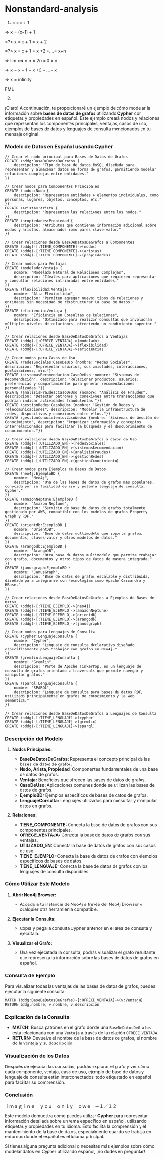 # Nonstandard-analysis

1. x = x + 1
   
=> x = (x+1) + 1

=?> x = x + 1 = x + 2

=?> x = x + 1 = x +2 =....= x+n

=> lim x=> n n = 2n = 0 = n 

=> x = x + 1 = x +2 =....= x 

=> x = infinity 

   
FML

2.

¡Claro! A continuación, te proporcionaré un ejemplo de cómo modelar la información sobre **bases de datos de grafos** utilizando **Cypher** con etiquetas y propiedades en español. Este ejemplo creará nodos y relaciones que representan los componentes principales, ventajas, casos de uso, ejemplos de bases de datos y lenguajes de consulta mencionados en tu mensaje original.

### **Modelo de Datos en Español usando Cypher**

```cypher
// Crear el nodo principal para Bases de Datos de Grafos
CREATE (bddg:BaseDeDatosDeGrafos {
    descripcion: "Tipo de base de datos NoSQL diseñada para representar y almacenar datos en forma de grafos, permitiendo modelar relaciones complejas entre entidades."
})

// Crear nodos para Componentes Principales
CREATE (nodos:Nodo {
    descripcion: "Representan entidades o elementos individuales, como personas, lugares, objetos, conceptos, etc."
})
CREATE (aristas:Arista {
    descripcion: "Representan las relaciones entre los nodos."
})
CREATE (propiedades:Propiedad {
    descripcion: "Atributos que contienen información adicional sobre nodos y aristas, almacenados como pares clave-valor."
})

// Crear relaciones desde BaseDeDatosDeGrafos a Componentes
CREATE (bddg)-[:TIENE_COMPONENTE]->(nodos)
CREATE (bddg)-[:TIENE_COMPONENTE]->(aristas)
CREATE (bddg)-[:TIENE_COMPONENTE]->(propiedades)

// Crear nodos para Ventajas
CREATE (modelado:Ventaja {
    nombre: "Modelado Natural de Relaciones Complejas",
    descripcion: "Ideales para aplicaciones que requieren representar y consultar relaciones intrincadas entre entidades."
})
CREATE (flexibilidad:Ventaja {
    nombre: "Alta Flexibilidad",
    descripcion: "Permiten agregar nuevos tipos de relaciones y entidades sin necesidad de reestructurar la base de datos."
})
CREATE (eficiencia:Ventaja {
    nombre: "Eficiencia en Consultas de Relaciones",
    descripcion: "Optimizado para realizar consultas que involucran múltiples niveles de relaciones, ofreciendo un rendimiento superior."
})

// Crear relaciones desde BaseDeDatosDeGrafos a Ventajas
CREATE (bddg)-[:OFRECE_VENTAJA]->(modelado)
CREATE (bddg)-[:OFRECE_VENTAJA]->(flexibilidad)
CREATE (bddg)-[:OFRECE_VENTAJA]->(eficiencia)

// Crear nodos para Casos de Uso
CREATE (redesSociales:CasoDeUso {nombre: "Redes Sociales", descripcion: "Representar usuarios, sus amistades, interacciones, publicaciones, etc."})
CREATE (sistemasRecomendacion:CasoDeUso {nombre: "Sistemas de Recomendación", descripcion: "Relacionar productos, usuarios, preferencias y comportamientos para generar recomendaciones personalizadas."})
CREATE (analisisFraudes:CasoDeUso {nombre: "Análisis de Fraudes", descripcion: "Detectar patrones y conexiones entre transacciones que podrían indicar actividades fraudulentas."})
CREATE (gestionRedes:CasoDeUso {nombre: "Gestión de Redes y Telecomunicaciones", descripcion: "Modelar la infraestructura de redes, dispositivos y conexiones entre ellos."})
CREATE (gestionConocimiento:CasoDeUso {nombre: "Sistemas de Gestión de Conocimiento", descripcion: "Organizar información y conceptos interrelacionados para facilitar la búsqueda y el descubrimiento de conocimientos."})

// Crear relaciones desde BaseDeDatosDeGrafos a Casos de Uso
CREATE (bddg)-[:UTILIZADO_EN]->(redesSociales)
CREATE (bddg)-[:UTILIZADO_EN]->(sistemasRecomendacion)
CREATE (bddg)-[:UTILIZADO_EN]->(analisisFraudes)
CREATE (bddg)-[:UTILIZADO_EN]->(gestionRedes)
CREATE (bddg)-[:UTILIZADO_EN]->(gestionConocimiento)

// Crear nodos para Ejemplos de Bases de Datos
CREATE (neo4j:EjemploBD {
    nombre: "Neo4j",
    descripcion: "Una de las bases de datos de grafos más populares, conocida por su facilidad de uso y potente lenguaje de consulta, Cypher."
})
CREATE (amazonNeptune:EjemploBD {
    nombre: "Amazon Neptune",
    descripcion: "Servicio de base de datos de grafos totalmente gestionado por AWS, compatible con los modelos de grafos Property Graph y RDF."
})
CREATE (orientdb:EjemploBD {
    nombre: "OrientDB",
    descripcion: "Base de datos multimodelo que soporta grafos, documentos, claves-valor y otros modelos de datos."
})
CREATE (arangodb:EjemploBD {
    nombre: "ArangoDB",
    descripcion: "Otra base de datos multimodelo que permite trabajar con grafos, documentos y otros tipos de datos de manera integrada."
})
CREATE (janusgraph:EjemploBD {
    nombre: "JanusGraph",
    descripcion: "Base de datos de grafos escalable y distribuida, diseñada para integrarse con tecnologías como Apache Cassandra y HBase."
})

// Crear relaciones desde BaseDeDatosDeGrafos a Ejemplos de Bases de Datos
CREATE (bddg)-[:TIENE_EJEMPLO]->(neo4j)
CREATE (bddg)-[:TIENE_EJEMPLO]->(amazonNeptune)
CREATE (bddg)-[:TIENE_EJEMPLO]->(orientdb)
CREATE (bddg)-[:TIENE_EJEMPLO]->(arangodb)
CREATE (bddg)-[:TIENE_EJEMPLO]->(janusgraph)

// Crear nodos para Lenguajes de Consulta
CREATE (cypher:LenguajeConsulta {
    nombre: "Cypher",
    descripcion: "Lenguaje de consulta declarativo diseñado específicamente para trabajar con grafos en Neo4j."
})
CREATE (gremlin:LenguajeConsulta {
    nombre: "Gremlin",
    descripcion: "Parte de Apache TinkerPop, es un lenguaje de consulta de grafos orientado a traversals que permite navegar y manipular grafos."
})
CREATE (sparql:LenguajeConsulta {
    nombre: "SPARQL",
    descripcion: "Lenguaje de consulta para bases de datos RDF, utilizado principalmente en grafos de conocimiento y la web semántica."
})

// Crear relaciones desde BaseDeDatosDeGrafos a Lenguajes de Consulta
CREATE (bddg)-[:TIENE_LENGUAJE]->(cypher)
CREATE (bddg)-[:TIENE_LENGUAJE]->(gremlin)
CREATE (bddg)-[:TIENE_LENGUAJE]->(sparql)
```

### **Descripción del Modelo**

1. **Nodos Principales:**
   - **BaseDeDatosDeGrafos:** Representa el concepto principal de las bases de datos de grafos.
   - **Nodo, Arista, Propiedad:** Componentes fundamentales de una base de datos de grafos.
   - **Ventaja:** Beneficios que ofrecen las bases de datos de grafos.
   - **CasoDeUso:** Aplicaciones comunes donde se utilizan las bases de datos de grafos.
   - **EjemploBD:** Ejemplos específicos de bases de datos de grafos.
   - **LenguajeConsulta:** Lenguajes utilizados para consultar y manipular datos en grafos.

2. **Relaciones:**
   - **TIENE_COMPONENTE:** Conecta la base de datos de grafos con sus componentes principales.
   - **OFRECE_VENTAJA:** Conecta la base de datos de grafos con sus ventajas.
   - **UTILIZADO_EN:** Conecta la base de datos de grafos con sus casos de uso.
   - **TIENE_EJEMPLO:** Conecta la base de datos de grafos con ejemplos específicos de bases de datos.
   - **TIENE_LENGUAJE:** Conecta la base de datos de grafos con los lenguajes de consulta disponibles.

### **Cómo Utilizar Este Modelo**

1. **Abrir Neo4j Browser:**
   - Accede a tu instancia de Neo4j a través del Neo4j Browser o cualquier otra herramienta compatible.

2. **Ejecutar la Consulta:**
   - Copia y pega la consulta Cypher anterior en el área de consulta y ejecútala.

3. **Visualizar el Grafo:**
   - Una vez ejecutada la consulta, podrás visualizar el grafo resultante que representa la información sobre las bases de datos de grafos en español.

### **Consulta de Ejemplo**

Para visualizar todas las ventajas de las bases de datos de grafos, puedes ejecutar la siguiente consulta:

```cypher
MATCH (bddg:BaseDeDatosDeGrafos)-[:OFRECE_VENTAJA]->(v:Ventaja)
RETURN bddg.nombre, v.nombre, v.descripcion
```

### **Explicación de la Consulta:**

- **MATCH:** Busca patrones en el grafo donde una `BaseDeDatosDeGrafos` está relacionada con una `Ventaja` a través de la relación `OFRECE_VENTAJA`.
- **RETURN:** Devuelve el nombre de la base de datos de grafos, el nombre de la ventaja y su descripción.

### **Visualización de los Datos**

Después de ejecutar las consultas, podrás explorar el grafo y ver cómo cada componente, ventaja, caso de uso, ejemplo de base de datos y lenguaje de consulta están interconectados, todo etiquetado en español para facilitar su comprensión.

### **Conclusión**

ｉｍａｇｉｎｅ　ｙｏｕ　ｏｎｌｙ　ｏｗｅ　－１／１２

Este modelo demuestra cómo puedes utilizar **Cypher** para representar información detallada sobre un tema específico en español, utilizando etiquetas y propiedades en tu idioma. Esto facilita la comprensión y el mantenimiento de la base de datos, especialmente cuando se trabaja en entornos donde el español es el idioma principal.

Si tienes alguna pregunta adicional o necesitas más ejemplos sobre cómo modelar datos en Cypher utilizando español, ¡no dudes en preguntar!
